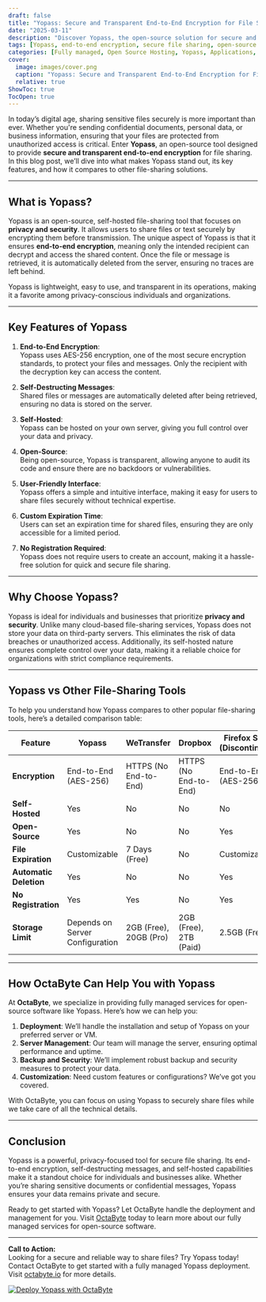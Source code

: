 ```yaml
---
draft: false
title: "Yopass: Secure and Transparent End-to-End Encryption for File Sharing"
date: "2025-03-11"
description: "Discover Yopass, the open-source solution for secure and transparent end-to-end encrypted file sharing. Learn how Yopass ensures privacy, its key features, and how it compares to other file-sharing tools."
tags: [Yopass, end-to-end encryption, secure file sharing, open-source file sharing, encrypted file sharing, Yopass vs alternatives, privacy-focused tools, file-sharing software, OctaByte managed services]
categories: [Fully managed, Open Source Hosting, Yopass, Applications, Password Manager]
cover:
  image: images/cover.png
  caption: "Yopass: Secure and Transparent End-to-End Encryption for File Sharing"
  relative: true
ShowToc: true
TocOpen: true
---
```



In today’s digital age, sharing sensitive files securely is more important than ever. Whether you're sending confidential documents, personal data, or business information, ensuring that your files are protected from unauthorized access is critical. Enter **Yopass**, an open-source tool designed to provide **secure and transparent end-to-end encryption** for file sharing. In this blog post, we’ll dive into what makes Yopass stand out, its key features, and how it compares to other file-sharing solutions.

---

## What is Yopass?

Yopass is an open-source, self-hosted file-sharing tool that focuses on **privacy and security**. It allows users to share files or text securely by encrypting them before transmission. The unique aspect of Yopass is that it ensures **end-to-end encryption**, meaning only the intended recipient can decrypt and access the shared content. Once the file or message is retrieved, it is automatically deleted from the server, ensuring no traces are left behind.

Yopass is lightweight, easy to use, and transparent in its operations, making it a favorite among privacy-conscious individuals and organizations.

---

## Key Features of Yopass

1. **End-to-End Encryption**:  
   Yopass uses AES-256 encryption, one of the most secure encryption standards, to protect your files and messages. Only the recipient with the decryption key can access the content.

2. **Self-Destructing Messages**:  
   Shared files or messages are automatically deleted after being retrieved, ensuring no data is stored on the server.

3. **Self-Hosted**:  
   Yopass can be hosted on your own server, giving you full control over your data and privacy.

4. **Open-Source**:  
   Being open-source, Yopass is transparent, allowing anyone to audit its code and ensure there are no backdoors or vulnerabilities.

5. **User-Friendly Interface**:  
   Yopass offers a simple and intuitive interface, making it easy for users to share files securely without technical expertise.

6. **Custom Expiration Time**:  
   Users can set an expiration time for shared files, ensuring they are only accessible for a limited period.

7. **No Registration Required**:  
   Yopass does not require users to create an account, making it a hassle-free solution for quick and secure file sharing.

---

## Why Choose Yopass?

Yopass is ideal for individuals and businesses that prioritize **privacy and security**. Unlike many cloud-based file-sharing services, Yopass does not store your data on third-party servers. This eliminates the risk of data breaches or unauthorized access. Additionally, its self-hosted nature ensures complete control over your data, making it a reliable choice for organizations with strict compliance requirements.

---

## Yopass vs Other File-Sharing Tools

To help you understand how Yopass compares to other popular file-sharing tools, here’s a detailed comparison table:

| Feature                | Yopass                          | WeTransfer                   | Dropbox                      | Firefox Send (Discontinued) |
|------------------------|---------------------------------|------------------------------|------------------------------|-----------------------------|
| **Encryption**         | End-to-End (AES-256)            | HTTPS (No End-to-End)        | HTTPS (No End-to-End)        | End-to-End (AES-256)        |
| **Self-Hosted**        | Yes                             | No                           | No                           | No                          |
| **Open-Source**        | Yes                             | No                           | No                           | Yes                         |
| **File Expiration**    | Customizable                    | 7 Days (Free)                | No                           | Customizable                |
| **Automatic Deletion** | Yes                             | No                           | No                           | Yes                         |
| **No Registration**    | Yes                             | Yes                          | No                           | Yes                         |
| **Storage Limit**      | Depends on Server Configuration | 2GB (Free), 20GB (Pro)       | 2GB (Free), 2TB (Paid)       | 2.5GB (Free)                |

---

## How OctaByte Can Help You with Yopass

At **OctaByte**, we specialize in providing fully managed services for open-source software like Yopass. Here’s how we can help you:

1. **Deployment**: We’ll handle the installation and setup of Yopass on your preferred server or VM.  
2. **Server Management**: Our team will manage the server, ensuring optimal performance and uptime.  
3. **Backup and Security**: We’ll implement robust backup and security measures to protect your data.  
4. **Customization**: Need custom features or configurations? We’ve got you covered.  

With OctaByte, you can focus on using Yopass to securely share files while we take care of all the technical details.

---

## Conclusion

Yopass is a powerful, privacy-focused tool for secure file sharing. Its end-to-end encryption, self-destructing messages, and self-hosted capabilities make it a standout choice for individuals and businesses alike. Whether you’re sharing sensitive documents or confidential messages, Yopass ensures your data remains private and secure.

Ready to get started with Yopass? Let OctaByte handle the deployment and management for you. Visit [OctaByte](https://octabyte.io) today to learn more about our fully managed services for open-source software.

---

**Call to Action:**  
Looking for a secure and reliable way to share files? Try Yopass today! Contact OctaByte to get started with a fully managed Yopass deployment. Visit [octabyte.io](https://octabyte.io) for more details.

[![Deploy Yopass with OctaByte](/images/deploy-on-octabyte.png)](https://octabyte.io/fully-managed-open-source-services/applications/password-manager/yopass)